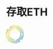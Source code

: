 # 存取ETH

![image](https://raw.githubusercontent.com/GweiTech/gwei-network-wiki/master/zh/images/contributor/0/01.png)

